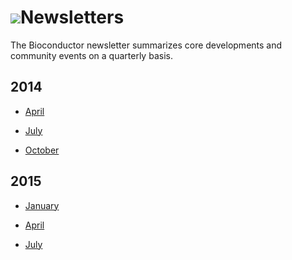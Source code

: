 # ![](/images/icons/help.gif)Newsletters #

The Bioconductor newsletter summarizes core developments and community events 
on a quarterly basis.

<h2> 2014 </h2>

* [April](/help/newsletters/2014_April/)

* [July](/help/newsletters/2014_July/)

* [October](/help/newsletters/2014_October/)

<h2> 2015 </h2>

* [January](/help/newsletters/2015_January/)

* [April](/help/newsletters/2015_April/)

* [July](/help/newsletters/2015_July/)

